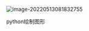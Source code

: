 ![image-20220513081832755](C:\Users\26411\AppData\Roaming\Typora\typora-user-images\image-20220513081832755.png)

python绘制图形